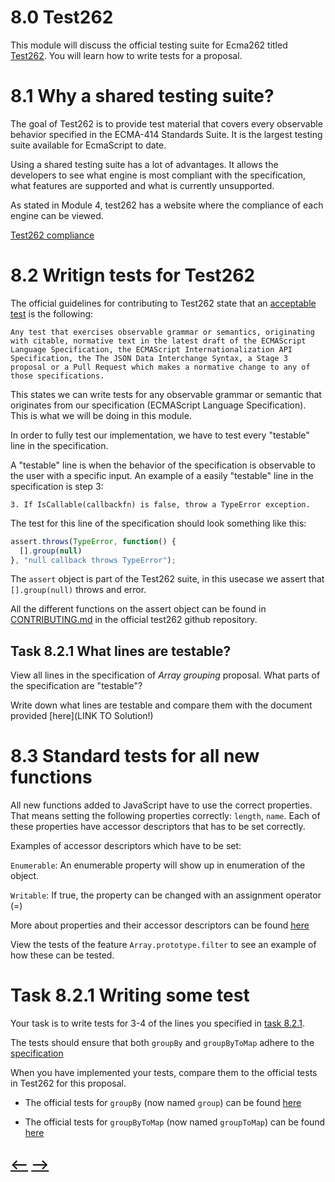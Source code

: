 # **8.0** Test262

This module will discuss the official testing suite for Ecma262 titled [Test262](https://github.com/tc39/test262). You will learn how to write tests for a proposal. 


# **8.1** Why a shared testing suite?

The goal of Test262 is to provide test material that covers every observable behavior specified in the ECMA-414 Standards Suite. It is the largest testing suite available for EcmaScript to date.

Using a shared testing suite has a lot of advantages. It allows the developers to see what engine is most compliant with the specification, what features are supported and what is currently unsupported. 

As stated in Module 4, test262 has a website where the compliance of each engine can be viewed. 

[Test262 compliance](https://test262.report/)


# **8.2** Writign tests for Test262

The official guidelines for contributing to Test262 state that an [acceptable test](https://github.com/tc39/test262/blob/main/CONTRIBUTING.md#acceptable-tests) is the following:

`Any test that exercises observable grammar or semantics, originating with citable, normative text in the latest draft of the ECMAScript Language Specification, the ECMAScript Internationalization API Specification, the The JSON Data Interchange Syntax, a Stage 3 proposal or a Pull Request which makes a normative change to any of those specifications.`


This states we can write tests for any observable grammar or semantic that originates from our specification (ECMAScript Language Specification). This is what we will be doing in this module. 

In order to fully test our implementation, we have to test every "testable" line in the specification. 

A "testable" line is when the behavior of the specification is observable to the user with a specific input. An example of a easily "testable" line in the specification is step 3:
```
3. If IsCallable(callbackfn) is false, throw a TypeError exception.
```

The test for this line of the specification should look something like this:
```js
assert.throws(TypeError, function() {
  [].group(null)
}, "null callback throws TypeError");
```

The `assert` object is part of the Test262 suite, in this usecase we assert that `[].group(null)` throws and error.

All the different functions on the assert object can be found in [CONTRIBUTING.md](https://github.com/tc39/test262/blob/main/CONTRIBUTING.md#test-environment) in the official test262 github repository. 

## **Task 8.2.1** What lines are testable?

View all lines in the specification of _Array grouping_ proposal. What parts of the specification are "testable"? 

Write down what lines are testable and compare them with the document provided [here](LINK TO Solution!)

# **8.3** Standard tests for all new functions

All new functions added to JavaScript have to use the correct properties. That means setting the following properties correctly: `length`, `name`. Each of these properties have accessor descriptors that has to be set correctly.

Examples of accessor descriptors which have to be set:

`Enumerable`: An enumerable property will show up in enumeration of the object. 

`Writable`: If true, the property can be changed with an assignment operator (=)

More about properties and their accessor descriptors can be found [here](https://developer.mozilla.org/en-US/docs/Web/JavaScript/Reference/Global_Objects/Object/defineProperty)

View the tests of the feature `Array.prototype.filter` to see an example of how these can be tested. 

# **Task 8.2.1** Writing some test

Your task is to write tests for 3-4 of the lines you specified in [task 8.2.1](#task-821-what-lines-are-testable).

The tests should ensure that both `groupBy` and `groupByToMap` adhere to the [specification](../../Specification/Specification_Array_Grouping.md)

When you have implemented your tests, compare them to the official tests in Test262 for this proposal. 

- The official tests for `groupBy` (now named `group`) can be found [here](https://github.com/tc39/test262/pull/3354)

- The official tests for `groupByToMap` (now named `groupToMap`) can be found [here](https://github.com/tc39/test262/pull/3353)

## [<--](../Module%207/Module7.md) [-->](../Module%209/Module9.md) 